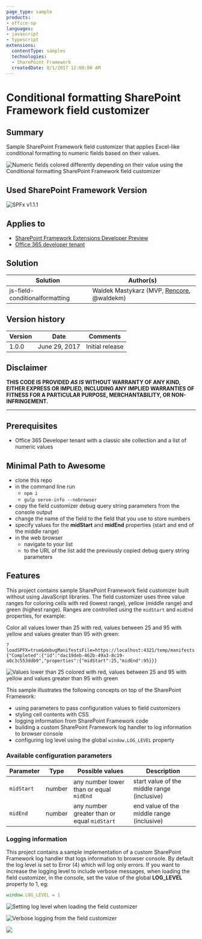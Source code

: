 ```yaml
---
page_type: sample
products:
- office-sp
languages:
- javascript
- typescript
extensions:
  contentType: samples
  technologies:
  - SharePoint Framework
  createdDate: 8/1/2017 12:00:00 AM
---
```

# Conditional formatting SharePoint Framework field customizer

## Summary

Sample SharePoint Framework field customizer that applies Excel-like conditional formatting to numeric fields based on their values.

![Numeric fields colored differently depending on their value using the Conditional formatting SharePoint Framework field customizer](./assets/conditionalformatting-preview.png)

## Used SharePoint Framework Version

![SPFx v1.1.1](https://img.shields.io/badge/SPFx-1.1.1-green.svg)

## Applies to

* [SharePoint Framework Extensions Developer Preview](https://dev.office.com/sharepoint/docs/spfx/extensions/overview-extensions)
* [Office 365 developer tenant](http://dev.office.com/sharepoint/docs/spfx/set-up-your-developer-tenant)

## Solution

Solution|Author(s)
--------|---------
js-field-conditionalformatting|Waldek Mastykarz (MVP, [Rencore](https://rencore.com), @waldekm)

## Version history

Version|Date|Comments
-------|----|--------
1.0.0|June 29, 2017|Initial release

## Disclaimer

**THIS CODE IS PROVIDED *AS IS* WITHOUT WARRANTY OF ANY KIND, EITHER EXPRESS OR IMPLIED, INCLUDING ANY IMPLIED WARRANTIES OF FITNESS FOR A PARTICULAR PURPOSE, MERCHANTABILITY, OR NON-INFRINGEMENT.**

---

## Prerequisites

* Office 365 Developer tenant with a classic site collection and a list of numeric values

## Minimal Path to Awesome

* clone this repo
* in the command line run
  * `npm i`
  * `gulp serve-info --nobrowser`
* copy the field customizer debug query string parameters from the console output
* change the name of the field to the field that you use to store numbers
* specify values for the **midStart** and **midEnd** properties (start and end of the middle range)
* in the web browser
  * navigate to your list
  * to the URL of the list add the previously copied debug query string parameters

## Features

This project contains sample SharePoint Framework field customizer built without using JavaScript libraries. The field customizer uses three value ranges for coloring cells with red (lowest range), yellow (middle range) and green (highest range). Ranges are controlled using the `midStart` and `midEnd` properties, for example:

Color all values lower than 25 with red, values between 25 and 95 with yellow and values greater than 95 with green:

```text
?loadSPFX=true&debugManifestsFile=https://localhost:4321/temp/manifests.js&fieldCustomizers={"Completed":{"id":"dac19deb-462b-49a3-8c19-a0c3c553ddb9","properties":{"midStart":25,"midEnd":95}}}
```

![Values lower than 25 colored with red, values between 25 and 95 with yellow and values greater than 95 with green](./assets/conditionalformatting-25-95.png)

This sample illustrates the following concepts on top of the SharePoint Framework:

* using parameters to pass configuration values to field customizers
* styling cell contents with CSS
* logging information from SharePoint Framework code
* building a custom SharePoint Framework log handler to log information to browser console
* configuring log level using the global `window.LOG_LEVEL` property

### Available configuration parameters

Parameter | Type | Possible values | Description
----------|------|-----------------|------------
`midStart`|number|any number lower than or equal `midEnd`|start value of the middle range (inclusive)
`midEnd`|number|any number greater than or equal `midStart`|end value of the middle range (inclusive)

### Logging information

This project contains a sample implementation of a custom SharePoint Framework log handler that logs information to browser console. By default the log level is set to Error (4) which will log only errors. If you want to increase the logging level to include verbose messages, when loading the field customizer, in the console, set the value of the global **LOG_LEVEL** property to 1, eg:

```js
window.LOG_LEVEL = 1
```

![Setting log level when loading the field customizer](./assets/conditionalformatting-log-level.png)

![Verbose logging from the field customizer](./assets/conditionalformatting-verbose-logging.png)

![](https://m365-visitor-stats.azurewebsites.net/sp-dev-fx-extensions/samples/js-field-conditionalformatting)
